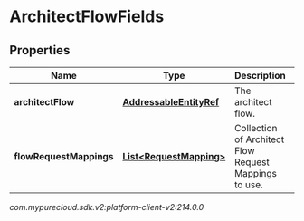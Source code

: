 # ArchitectFlowFields


## Properties

| Name | Type | Description | Notes |
| ------------ | ------------- | ------------- | ------------- |
| **architectFlow** | [**AddressableEntityRef**](AddressableEntityRef) | The architect flow. |  [optional] |
| **flowRequestMappings** | [**List&lt;RequestMapping&gt;**](RequestMapping) | Collection of Architect Flow Request Mappings to use. |  [optional] |




_com.mypurecloud.sdk.v2:platform-client-v2:214.0.0_
